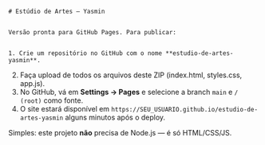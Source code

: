     # Estúdio de Artes — Yasmin


    Versão pronta para GitHub Pages. Para publicar:


    1. Crie um repositório no GitHub com o nome **estudio-de-artes-yasmin**.
2. Faça upload de todos os arquivos deste ZIP (index.html, styles.css, app.js).
3. No GitHub, vá em **Settings → Pages** e selecione a branch `main` e `/ (root)` como fonte.
4. O site estará disponível em `https://SEU_USUARIO.github.io/estudio-de-artes-yasmin` alguns minutos após o deploy.

Simples: este projeto **não** precisa de Node.js — é só HTML/CSS/JS.
